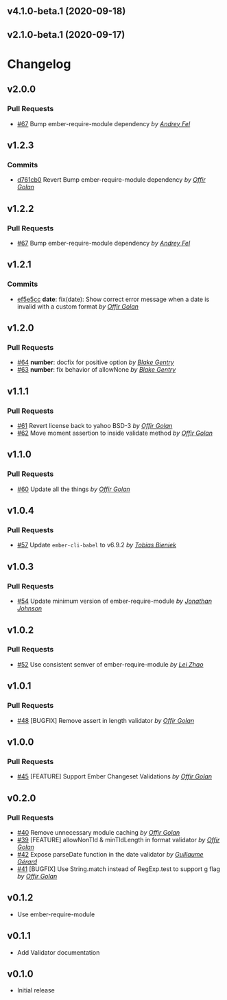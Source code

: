 ## v4.1.0-beta.1 (2020-09-18)

## v2.1.0-beta.1 (2020-09-17)

# Changelog

## v2.0.0

### Pull Requests

- [#67](https://github.com/offirgolan/ember-validators/pull/67) Bump ember-require-module dependency _by [Andrey Fel](https://github.com/andreyfel)_

## v1.2.3

### Commits

- [d761cb0](https://github.com/offirgolan/ember-validators/commit/d761cb029da53c89ba8faa08f9710367b5135139) Revert Bump ember-require-module dependency _by [Offir Golan](https://github.com/offirgolan)_

## v1.2.2

### Pull Requests

- [#67](https://github.com/offirgolan/ember-validators/pull/67) Bump ember-require-module dependency _by [Andrey Fel](https://github.com/andreyfel)_

## v1.2.1

### Commits

- [ef5e5cc](https://github.com/offirgolan/ember-validators/commit/ef5e5cc4cebdbed58cf48073d2c12557716bbaa5) **date**: fix(date): Show correct error message when a date is invalid with a custom format _by [Offir Golan](https://github.com/offirgolan)_

## v1.2.0

### Pull Requests

- [#64](https://github.com/offirgolan/ember-validators/pull/64) **number**: docfix for positive option _by [Blake Gentry](https://github.com/bgentry)_
- [#63](https://github.com/offirgolan/ember-validators/pull/63) **number**: fix behavior of allowNone _by [Blake Gentry](https://github.com/bgentry)_

## v1.1.1

### Pull Requests

- [#61](https://github.com/offirgolan/ember-validators/pull/61) Revert license back to yahoo BSD-3 _by [Offir Golan](https://github.com/offirgolan)_
- [#62](https://github.com/offirgolan/ember-validators/pull/62) Move moment assertion to inside validate method _by [Offir Golan](https://github.com/offirgolan)_

## v1.1.0

### Pull Requests

- [#60](https://github.com/offirgolan/ember-validators/pull/60) Update all the things _by [Offir Golan](https://github.com/offirgolan)_

## v1.0.4

### Pull Requests

- [#57](https://github.com/offirgolan/ember-validators/pull/57) Update `ember-cli-babel` to v6.9.2 _by [Tobias Bieniek](https://github.com/Turbo87)_

## v1.0.3

### Pull Requests

- [#54](https://github.com/offirgolan/ember-validators/pull/54) Update minimum version of ember-require-module _by [Jonathan Johnson](https://github.com/jrjohnson)_

## v1.0.2

### Pull Requests

- [#52](https://github.com/offirgolan/ember-validators/pull/52) Use consistent semver of ember-require-module _by [Lei Zhao](https://github.com/leizhao4)_

## v1.0.1

### Pull Requests

- [#48](https://github.com/offirgolan/ember-validators/pull/48) [BUGFIX] Remove assert in length validator _by [Offir Golan](https://github.com/offirgolan)_

## v1.0.0

### Pull Requests

- [#45](https://github.com/offirgolan/ember-validators/pull/45) [FEATURE] Support Ember Changeset Validations _by [Offir Golan](https://github.com/offirgolan)_

## v0.2.0

### Pull Requests

- [#40](https://github.com/offirgolan/ember-validators/pull/40) Remove unnecessary module caching _by [Offir Golan](https://github.com/offirgolan)_
- [#39](https://github.com/offirgolan/ember-validators/pull/39) [FEATURE] allowNonTld & minTldLength in format validator _by [Offir Golan](https://github.com/offirgolan)_
- [#42](https://github.com/offirgolan/ember-validators/pull/42) Expose parseDate function in the date validator _by [Guillaume Gérard](https://github.com/GreatWizard)_
- [#41](https://github.com/offirgolan/ember-validators/pull/41) [BUGFIX] Use String.match instead of RegExp.test to support g flag _by [Offir Golan](https://github.com/offirgolan)_

## v0.1.2

- Use ember-require-module

## v0.1.1

- Add Validator documentation

## v0.1.0

- Initial release
